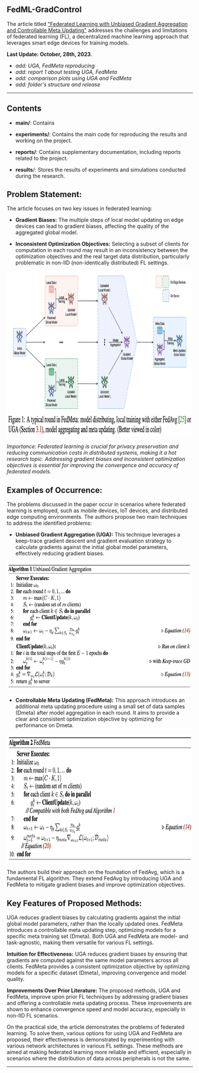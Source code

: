 ## FedML-GradControl

The article titled ["Federated Learning with Unbiased Gradient Aggregation and Controllable Meta Updating"](https://arxiv.org/pdf/1910.08234.pdf) addresses the challenges and limitations of federated learning (FL), a decentralized machine learning approach that leverages smart edge devices for training models.

<strong>Last Update: October, 28th, 2023</strong>.	

 - _add: UGA, FedMeta reproducing_
 - _add: report 1 about testing UGA, FedMeta_
 - _add: comparison plots using UGA and FedMeta_
 - _add: folder's structure and release_

---

## Contents
 - **main/**: Contains 

 - **experiments/**: Contains the main code for reproducing the results and working on the project.

 - **reports/**: Contains supplementary documentation, including reports related to the project.

 - **results**/: Stores the results of experiments and simulations conducted during the research.

## Problem Statement:
The article focuses on two key issues in federated learning:

 - **Gradient Biases:** The multiple steps of local model updating on edge devices can lead to gradient biases, affecting the quality of the aggregated global model.

 - **Inconsistent Optimization Objectives:** Selecting a subset of clients for computation in each round may result in an inconsistency between the optimization objectives and the real target data distribution, particularly problematic in non-IID (non-identically distributed) FL settings.

<p align="center">
  <img src="/images/FedMeta_round.png" width="900" height="450">
</p>

_Importance: Federated learning is crucial for privacy preservation and reducing communication costs in distributed systems, making it a hot research topic. Addressing gradient biases and inconsistent optimization objectives is essential for improving the convergence and accuracy of federated models._

## Examples of Occurrence:
The problems discussed in the paper occur in scenarios where federated learning is employed, such as mobile devices, IoT devices, and distributed edge computing environments. The authors propose two main techniques to address the identified problems:

 - **Unbiased Gradient Aggregation (UGA):** This technique leverages a keep-trace gradient descent and gradient evaluation strategy to calculate gradients against the initial global model parameters, effectively reducing gradient biases.

<p align="center">
  <img src="/images/UGA_algo.png" width="650" height="350">
</p>

 - **Controllable Meta Updating (FedMeta):** This approach introduces an additional meta updating procedure using a small set of data samples (Dmeta) after model aggregation in each round. It aims to provide a clear and consistent optimization objective by optimizing for performance on Dmeta.

<p align="center">
  <img src="/images/FedMeta_algo.png" width="650" height="350">
</p>

The authors build their approach on the foundation of FedAvg, which is a fundamental FL algorithm. They extend FedAvg by introducing UGA and FedMeta to mitigate gradient biases and improve optimization objectives.

## Key Features of Proposed Methods:
UGA reduces gradient biases by calculating gradients against the initial global model parameters, rather than the locally updated ones.
FedMeta introduces a controllable meta updating step, optimizing models for a specific meta training set (Dmeta). Both UGA and FedMeta are model- and task-agnostic, making them versatile for various FL settings.

**Intuition for Effectiveness:** UGA reduces gradient biases by ensuring that gradients are computed against the same model parameters across all clients. FedMeta provides a consistent optimization objective by optimizing models for a specific dataset (Dmeta), improving convergence and model quality.

**Improvements Over Prior Literature:** The proposed methods, UGA and FedMeta, improve upon prior FL techniques by addressing gradient biases and offering a controllable meta updating process. These improvements are shown to enhance convergence speed and model accuracy, especially in non-IID FL scenarios.

On the practical side, the article demonstrates the problems of federated learning. To solve them, various options for using UGA and FedMeta are proposed, their effectiveness is demonstrated by experimenting with various network architectures in various FL settings. These methods are aimed at making federated learning more reliable and efficient, especially in scenarios where the distribution of data across peripherals is not the same.

---

